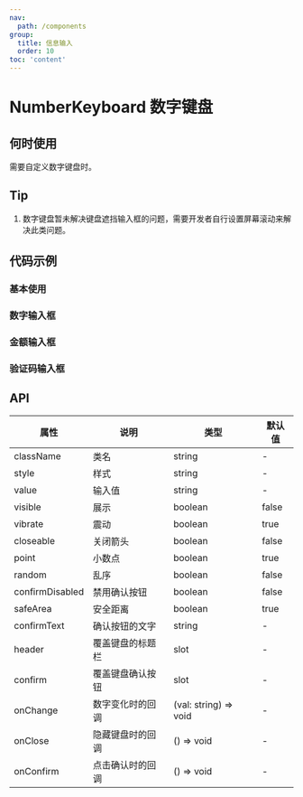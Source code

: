 ```yaml
---
nav:
  path: /components
group:
  title: 信息输入
  order: 10
toc: 'content'
---
```


# NumberKeyboard 数字键盘

<code src="../../docs/components/compatibility.tsx" inline="true"></code>

## 何时使用

需要自定义数字键盘时。

## Tip

1. 数字键盘暂未解决键盘遮挡输入框的问题，需要开发者自行设置屏幕滚动来解决此类问题。

## 代码示例

### 基本使用

<code src='pages/NumberKeyboard/index'></code>

### 数字输入框

<code src='pages/NumberKeyboardNumber/index'></code>

### 金额输入框

<code src='pages/NumberKeyboardAmount/index'></code>

### 验证码输入框

<code src='pages/NumberKeyboardCode/index'></code>

## API

| 属性            | 说明               | 类型                     | 默认值 |
|-----------------|-------------------|------------------------|-------|
| className       | 类名              | string                | -     |
| style           | 样式              | string                | -     |
| value           | 输入值            | string               | -     |
| visible         | 展示              | boolean              | false |
| vibrate         | 震动              | boolean              | true  |
| closeable       | 关闭箭头          | boolean              | false |
| point           | 小数点            | boolean              | true  |
| random          | 乱序              | boolean              | false |
| confirmDisabled | 禁用确认按钮      | boolean              | false |
| safeArea        | 安全距离          | boolean              | true  |
| confirmText     | 确认按钮的文字    | string                | -     |
| header          | 覆盖键盘的标题栏  | slot                  | -     |
| confirm         | 覆盖键盘确认按钮  | slot                  | -     |
| onChange        | 数字变化时的回调  | (val: string) => void | -     |
| onClose         | 隐藏键盘时的回调  | () => void            | -     |
| onConfirm       | 点击确认时的回调  | () => void            | -     |
